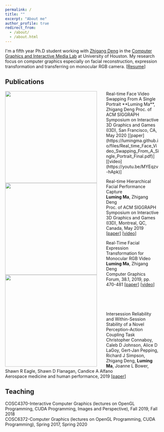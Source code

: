 ```yaml
---
permalink: /
title: ""
excerpt: "About me"
author_profile: true
redirect_from: 
  - /about/
  - /about.html
---
```


I'm a fifth year Ph.D student working with [Zhigang Deng](http://graphics.cs.uh.edu/zdeng/) in the [Computer Graphics and Interactive Media Lab](http://graphics.cs.uh.edu/) at University of Houston. My research focus on computer graphics especially on facial reconstruction, expression transformation and transferring on monocular RGB camera. [[Resume](https://lumingma.github.io/files/Resume_MA.pdf)]

## Publications
<img src="https://lumingma.github.io/images/face_swapping.jpg" width="300px" align="left" style="margin-right: 30px"/>
Real-time Face Video Swapping From A Single Portrait  
**Luming Ma**, Zhigang Deng  
Proc. of ACM SIGGRAPH Symposium on Interactive 3D Graphics and Games (I3D), San Francisco, CA, May 2020  
[[paper](https://lumingma.github.io/files/Real_time_Face_Video_Swapping_From_A_Single_Portrait_Final.pdf)] [[video](https://youtu.be/MYEqzv-hApk)]


<img src="https://lumingma.github.io/images/I3D-2019-face-capture.jpg" width="300px" align="left" style="margin-right: 30px"/>

Real-time Hierarchical Facial Performance Capture  
**Luming Ma**, Zhigang Deng  
Proc. of ACM SIGGRAPH Symposium on Interactive 3D Graphics and Games (I3D), Montreal, QC, Canada, May 2019  
[[paper](https://lumingma.github.io/files/Real_time_Hierarchical_Facial_Performance_Capture.pdf)] [[video](https://youtu.be/KGm8TdrZRkk)]


<img src="https://lumingma.github.io/images/neutral2happy.png" width="300px" align="left" style="margin-right: 30px"/>

Real-Time Facial Expression Transformation for Monocular RGB Video  
**Luming Ma**, Zhigang Deng  
Computer Graphics Forum, 38.1, 2019, pp. 470-481 
[[paper](https://lumingma.github.io/files/real-time-facial-transformation-for-monocular-rgb-video-final.pdf)] [[video](https://youtu.be/ocKJP1xzDEk)]

<br><br><br>

Intersession Reliability and Within-Session Stability of a Novel Perception-Action Coupling Task  
Christopher Connaboy, Caleb D Johnson, Alice D LaGoy, Gert-Jan Pepping, Richard J Simpson, Zhigang Deng, **Luming Ma**, Joanne L Bower, Shawn R Eagle, Shawn D Flanagan, Candice A Alfano  
Aerospace medicine and human performance, 2019  [[paper](https://doi.org/10.3357/AMHP.5190.2019)]  


## Teaching
COSC4370-Interactive Computer Graphics (lectures on OpenGL Programming, CUDA Programming, Images and Perspective), Fall 2019, Fall 2018  
COSC6372-Computer Graphics (lectures on OpenGL Programming, CUDA Programming), Spring 2017, Spring 2020
